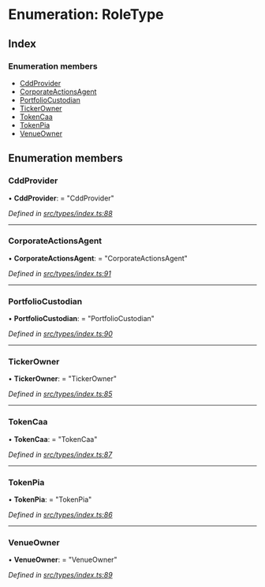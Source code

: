 # Enumeration: RoleType

## Index

### Enumeration members

* [CddProvider](roletype.md#cddprovider)
* [CorporateActionsAgent](roletype.md#corporateactionsagent)
* [PortfolioCustodian](roletype.md#portfoliocustodian)
* [TickerOwner](roletype.md#tickerowner)
* [TokenCaa](roletype.md#tokencaa)
* [TokenPia](roletype.md#tokenpia)
* [VenueOwner](roletype.md#venueowner)

## Enumeration members

###  CddProvider

• **CddProvider**: = "CddProvider"

*Defined in [src/types/index.ts:88](https://github.com/PolymathNetwork/polymesh-sdk/blob/bf2b7a12/src/types/index.ts#L88)*

___

###  CorporateActionsAgent

• **CorporateActionsAgent**: = "CorporateActionsAgent"

*Defined in [src/types/index.ts:91](https://github.com/PolymathNetwork/polymesh-sdk/blob/bf2b7a12/src/types/index.ts#L91)*

___

###  PortfolioCustodian

• **PortfolioCustodian**: = "PortfolioCustodian"

*Defined in [src/types/index.ts:90](https://github.com/PolymathNetwork/polymesh-sdk/blob/bf2b7a12/src/types/index.ts#L90)*

___

###  TickerOwner

• **TickerOwner**: = "TickerOwner"

*Defined in [src/types/index.ts:85](https://github.com/PolymathNetwork/polymesh-sdk/blob/bf2b7a12/src/types/index.ts#L85)*

___

###  TokenCaa

• **TokenCaa**: = "TokenCaa"

*Defined in [src/types/index.ts:87](https://github.com/PolymathNetwork/polymesh-sdk/blob/bf2b7a12/src/types/index.ts#L87)*

___

###  TokenPia

• **TokenPia**: = "TokenPia"

*Defined in [src/types/index.ts:86](https://github.com/PolymathNetwork/polymesh-sdk/blob/bf2b7a12/src/types/index.ts#L86)*

___

###  VenueOwner

• **VenueOwner**: = "VenueOwner"

*Defined in [src/types/index.ts:89](https://github.com/PolymathNetwork/polymesh-sdk/blob/bf2b7a12/src/types/index.ts#L89)*
